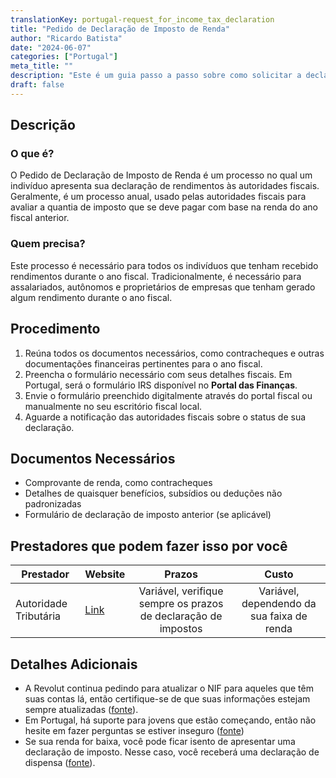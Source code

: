 ```yaml
---
translationKey: portugal-request_for_income_tax_declaration
title: "Pedido de Declaração de Imposto de Renda"
author: "Ricardo Batista"
date: "2024-06-07"
categories: ["Portugal"]
meta_title: ""
description: "Este é um guia passo a passo sobre como solicitar a declaração de imposto de renda."
draft: false
---
```


## Descrição
### O que é?
O Pedido de Declaração de Imposto de Renda é um processo no qual um indivíduo apresenta sua declaração de rendimentos às autoridades fiscais. Geralmente, é um processo anual, usado pelas autoridades fiscais para avaliar a quantia de imposto que se deve pagar com base na renda do ano fiscal anterior.

### Quem precisa?
Este processo é necessário para todos os indivíduos que tenham recebido rendimentos durante o ano fiscal. Tradicionalmente, é necessário para assalariados, autônomos e proprietários de empresas que tenham gerado algum rendimento durante o ano fiscal.

## Procedimento
1. Reúna todos os documentos necessários, como contracheques e outras documentações financeiras pertinentes para o ano fiscal.
2. Preencha o formulário necessário com seus detalhes fiscais. Em Portugal, será o formulário IRS disponível no **Portal das Finanças**.
3. Envie o formulário preenchido digitalmente através do portal fiscal ou manualmente no seu escritório fiscal local.
4. Aguarde a notificação das autoridades fiscais sobre o status de sua declaração.

## Documentos Necessários
- Comprovante de renda, como contracheques
- Detalhes de quaisquer benefícios, subsídios ou deduções não padronizadas
- Formulário de declaração de imposto anterior (se aplicável)

## Prestadores que podem fazer isso por você

| Prestador        |     Website     |     Prazos    |       Custo      |
| --------------- | --------------- |  :-------------: | :-------------: |
| Autoridade Tributária |  [Link](https://www.portaldasfinancas.gov.pt/)       |      Variável, verifique sempre os prazos de declaração de impostos | Variável, dependendo da sua faixa de renda |

## Detalhes Adicionais
- A Revolut continua pedindo para atualizar o NIF para aqueles que têm suas contas lá, então certifique-se de que suas informações estejam sempre atualizadas ([fonte](https://www.reddit.com/r/Revolut/comments/1bgxhzc/revolut_keeps_asking_to_update_tax_id_for_a/)).
- Em Portugal, há suporte para jovens que estão começando, então não hesite em fazer perguntas se estiver inseguro ([fonte](https://www.reddit.com/r/literaciafinanceira/comments/12ae727/esclarecimento_de_d%C3%BAvidas_acerca_do_irs_jovem/))
- Se sua renda for baixa, você pode ficar isento de apresentar uma declaração de imposto. Nesse caso, você receberá uma declaração de dispensa ([fonte](https://www.reddit.com/r/literaciafinanceira/comments/14m51o9/certid%C3%A3o_de_dispensa_de_entrega_de_irs/)).